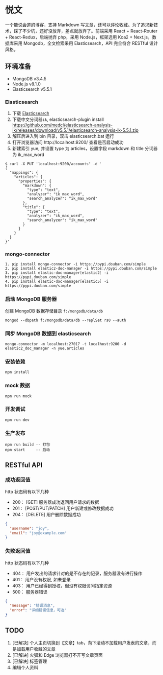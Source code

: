 # 悦文
一个能说会道的博客，支持 Markdown 写文章，还可以评论收藏。为了追求新技术，踩了不少坑，还好没放弃，差点就放弃了。前端采用 React + React-Router + React-Redux，后端抛弃 php，采用 Node.js，框架选用 Koa2 + Next.js，数据库采用 Mongodb，全文检索采用 Elasticsearch，API 完全符合 RESTful 设计风格。

## 环境准备
- MongoDB   v3.4.5
- Node.js   v8.1.0
- Elasticsearch v5.5.1

### Elasticsearch
1. 下载 [Elasticsearch](https://artifacts.elastic.co/downloads/elasticsearch/elasticsearch-5.5.1.zip)
2. 下载中文分词器`ik`, elasticsearch-plugin install https://github.com/medcl/elasticsearch-analysis-ik/releases/download/v5.5.1/elasticsearch-analysis-ik-5.5.1.zip
3. 解压后进入到 bin 目录，双击 elasticsearch.bat 运行
4. 打开浏览器访问 http://localhost:9200/ 查看是否启动成功
5. 新建索引 yue, 并设置 type 为 articles，设置字段 markdown 和 title 分词器为 ik_max_word
```
$ curl -X PUT 'localhost:9200/accounts' -d '
{
  "mappings": {
    "articles": {
      "properties": {
        "markdown": {
          "type": "text",
          "analyzer": "ik_max_word",
          "search_analyzer": "ik_max_word"
        },
        "title": {
          "type": "text",
          "analyzer": "ik_max_word",
          "search_analyzer": "ik_max_word"
        }
      }
    }
  }
}'
```

### mongo-connector
```
1. pip install mongo-connector -i https://pypi.douban.com/simple
2. pip install elastic2-doc-manager -i https://pypi.douban.com/simple
3. pip install elastic-doc-manager[elastic2] -i https://pypi.douban.com/simple
4. pip install elastic-doc-manager[elastic5] -i https://pypi.douban.com/simple
```

### 启动 MongoDB 服务器
创建 MongoDB 数据存储目录 `f:/mongodb/data/db`
```
mongod --dbpath f:/mongodb/data/db --replSet rs0 --auth
```

### 同步 MongoDB 数据到 elasticsearch
```
mongo-connector -m localhost:27017 -t localhost:9200 -d elastic2_doc_manager -n yue.articles
```

### 安装依赖
```
npm install
```

### mock 数据
```
npm run mock
```

### 开发调试
```
npm run dev
```

### 生产发布
```
npm run build -- 打包
npm start     -- 启动
```

## RESTful API
### 成功返回值
http 状态码有以下几种
- 200： [GET] 服务器成功返回用户请求的数据
- 201： [POST/PUT/PATCH] 用户新建或修改数据成功
- 204： [DELETE] 用户删除数据成功

```json
{
  "username": "joy",
  "email": "joy@example.com"
}
```

### 失败返回值
http 状态码有以下几种
- 404： 用户发出的请求针对的是不存在的记录，服务器没有进行操作
- 401： 用户没有权限, 如未登录
- 403： 用户已经得到授权，但没有权限访问指定资源
- 500： 服务器错误

```json
{
  "message": "错误消息",
  "error": "详细错误信息，可选"
}
```

## TODO
1. [已解决] 个人主页切换到【文章】tab，向下滚动不加载用户发表的文章，而是加载用户收藏的文章
2. [已解决] 火狐和 Edge 浏览器打不开写文章页面
3. [已解决] 标签管理
4. 编辑个人资料
